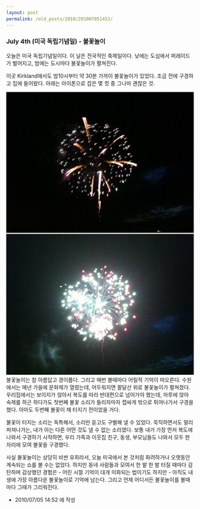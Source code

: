 ```yaml
---
layout: post
permalink: /old_posts/2010/201007051452/
---
```


### July 4th (미국 독립기념일) - 불꽃놀이

오늘은 미국 독립기념일이다. 이 날은 전국적인 축제일이다. 낮에는 도심에서 퍼레이드가 벌어지고, 밤에는 도시마다 불꽃놀이가 펼쳐진다.

이곳 Kirkland에서도 밤10시부터 약 30분 가까이 불꽃놀이가 있었다. 조금 전에 구경하고 집에 들어왔다. 아래는 아이폰으로 잡은 몇 컷 중 그나마 괜찮은 것.

![c0003499_4c316f8b54f7a.jpg](201007051452/c0003499_4c316f8b54f7a.jpg)![c0003499_4c316f93e71d8.jpg](201007051452/c0003499_4c316f93e71d8.jpg)
불꽃놀이는 참 아름답고 경이롭다. 그리고 매번 볼때마다 어릴적 기억이 떠오른다. 수원에서는 매년 가을에 문화제가 열렸는데, 어두워지면 팔달산 위로 불꽃놀이가 펼쳐졌다. 우리집에서는 보이지가 않아서 복도를 따라 반대편으로 넘어가야 했는데, 마루에 앉아 숙제를 하곤 하다가도 첫번째 불꽃 소리가 들리자마자 잽싸게 밖으로 튀어나가서 구경을 했다. 아마도 두번째 불꽃이 채 터지기 전이었을 거다.

불꽃이 터지는 소리는 독특해서, 소리만 듣고도 구별해 낼 수 있었다. 묵직하면서도 멀리 퍼져나가는, 내가 아는 다른 어떤 것도 낼 수 없는 소리였다. 보통 내가 가장 먼저 복도에 나와서 구경하기 시작하면, 우리 가족과 이웃집 친구, 동생, 부모님들도 나와서 모두 한자리에 모여 불꽃을 구경했다.

사실 불꽃놀이는 상당히 비싼 유희라서, 오늘 미국에서 본 것처럼 화려하거나 오랫동안 계속되는 쇼를 볼 수는 없었다. 하지만 동네 사람들과 모여서 한 발 한 발 터질 때마다 감탄하며 감상했던 경험은 - 어린 시절 기억이 대개 미화되는 법이기도 하지만 - 아직도 내생애 가장 아름다운 불꽃놀이로 기억에 남는다. 그리고 언제 어디서든 불꽃놀이를 볼때마다 그때가 그리워진다.




- 2010/07/05 14:52 에 작성